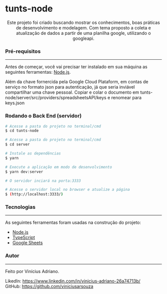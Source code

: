 # tunts-node

<p align="center">Este projeto foi criado buscando mostrar os conhecimentos, boas
práticas de desenvolvimento e modelagem. Com tema proposto a coleta e atualização de dados a partir de uma planilha google, utilizando o googleapi.</p>

### Pré-requisitos

---

Antes de começar, você vai precisar ter instalado em sua máquina as seguintes ferramentas:
[Node.js](https://nodejs.org/en/).

Além da chave fornercida pela Google Cloud Plataform, em contas de serviço no formato json para autenticação, já que seria inviável compartilhar uma chave pessoal.
Copiar e colar o documento em tunts-node/server/src/providers/spreadsheetsAPI/keys e renomear para keys.json

### Rodando o Back End (servidor)

```bash
# Acesse a pasta do projeto no terminal/cmd
$ cd tunts-node

# Acesse a pasta do projeto no terminal/cmd
$ cd server

# Instale as dependências
$ yarn

# Execute a aplicação em modo de desenvolvimento
$ yarn dev:server

# O servidor inciará na porta:3333

# Acesse o servidor local no browser e atualize a página
$ (http://localhost:3333/)
```

### Tecnologias

---

As seguintes ferramentas foram usadas na construção do projeto:

- [Node.js](https://nodejs.org/en/)
- [TypeScript](https://www.typescriptlang.org/)
- [Google Sheets](https://developers.google.com/sheets/api/guides/concepts)

### Autor

---

Feito por Vinícius Adriano.

LikedIn: https://www.linkedin.com/in/vinicius-adriano-26a74713b/<br />
GitHub: https://github.com/viniciusarsouza
